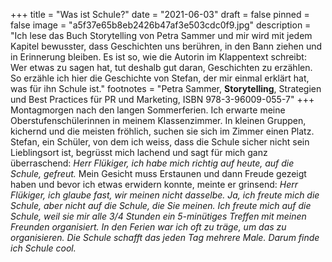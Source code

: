 +++
title = "Was ist Schule?"
date = "2021-06-03"
draft = false
pinned = false
image = "a5f37e65b8eb2426b47af3e503cdc0f9.jpg"
description = "Ich lese das Buch Storytelling von Petra Sammer und mir wird mit jedem Kapitel bewusster, dass Geschichten uns berühren, in den Bann ziehen und in Erinnerung bleiben. Es ist so, wie die Autorin im Klappentext schreibt: Wer etwas zu sagen hat, tut deshalb gut daran, Geschichten zu erzählen. So erzähle ich hier die Geschichte von Stefan, der mir einmal erklärt hat, was für ihn Schule ist."
footnotes = "Petra Sammer, **Storytelling**, Strategien und Best Practices für PR und Marketing, ISBN 978-3-96009-055-7"
+++
Montagmorgen nach den langen Sommerferien. Ich erwarte meine Oberstufenschülerinnen in meinem Klassenzimmer. In kleinen Gruppen, kichernd und die meisten fröhlich, suchen sie sich im Zimmer einen Platz. 
Stefan, ein Schüler, von dem ich weiss, dass die Schule sicher nicht sein Lieblingsort ist, begrüsst mich lachend und sagt für mich ganz überraschend: *Herr Flükiger, ich habe mich richtig auf heute, auf die Schule, gefreut.* Mein Gesicht muss Erstaunen und dann Freude gezeigt haben und bevor ich etwas erwidern konnte, meinte er grinsend: *Herr Flükiger, ich glaube fast, wir meinen nicht dasselbe. Ja, ich freute mich die Schule, aber nicht auf die Schule, die Sie meinen. Ich freute mich auf die Schule, weil sie mir alle 3/4 Stunden ein 5-minütiges Treffen mit meinen Freunden organisiert. In den Ferien war ich oft zu träge, um das zu organisieren. Die Schule schafft das jeden Tag mehrere Male. Darum finde ich Schule cool.*